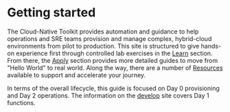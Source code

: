 # Getting started

The Cloud-Native Toolkit provides automation and guidance to help operations and SRE teams provision and manage complex, hybrid-cloud environments from pilot to production. This site is structured to give hands-on experience first through controlled lab exercises in the [Learn](../learn/) section. From there, the [Apply](../apply/) section provides more detailed guides to move from "Hello World" to real world. Along the way, there are a number of [Resources](../resources/) available to support and accelerate your journey.

In terms of the overall lifecycle, this guide is focused on Day 0 provisioning and Day 2 operations. The information on the [develop](https://develop.cloudnativetoolkit.dev) site covers Day 1 functions. 
